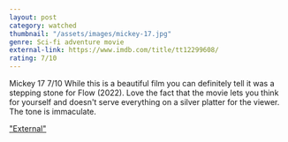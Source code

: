 ```yaml
---
layout: post
category: watched
thumbnail: "/assets/images/mickey-17.jpg"
genre: Sci-fi adventure movie
external-link: https://www.imdb.com/title/tt12299608/
rating: 7/10
---
```

Mickey 17
7/10
While this is a beautiful film you can definitely tell it was a stepping stone for Flow (2022). Love the fact that the movie lets you think for yourself and doesn't serve everything on a silver platter for the viewer. The tone is immaculate.

["External"](https://www.imdb.com/title/tt12299608)